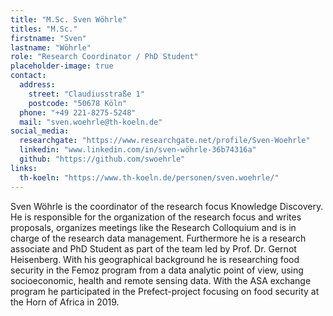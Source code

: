 ```yaml
---
title: "M.Sc. Sven Wöhrle"
titles: "M.Sc."
firstname: "Sven"
lastname: "Wöhrle"
role: "Research Coordinator / PhD Student"
placeholder-image: true
contact:
  address:
    street: "Claudiusstraße 1"
    postcode: "50678 Köln"
  phone: "+49 221-8275-5248"
  mail: "sven.woehrle@th-koeln.de"
social_media:
  researchgate: "https://www.researchgate.net/profile/Sven-Woehrle"
  linkedin: "www.linkedin.com/in/sven-wöhrle-36b74316a"
  github: "https://github.com/swoehrle"
links:
  th-koeln: "https://www.th-koeln.de/personen/sven.woehrle/"
---
```

<!--more-->Sven Wöhrle is the coordinator of the research focus Knowledge Discovery. He is responsible for the organization of the research focus and writes proposals, organizes meetings like the Research Colloquium and is in charge of the research data management.<!--more--> Furthermore he is a research associate and PhD Student as part of the team led by Prof. Dr. Gernot Heisenberg. With his geographical background he is researching food security in the Femoz program from a data analytic point of view, using socioeconomic, health and remote sensing data. With the ASA exchange program he participated in the Prefect-project focusing on food security at the Horn of Africa in 2019.